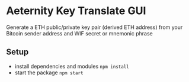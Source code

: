 # Aeternity Key Translate GUI

Generate a ETH public/private key pair (derived ETH address) from your Bitcoin sender address and WIF secret or mnemonic phrase

## Setup

* install dependencies and modules `npm install`
* start the package `npm start`
